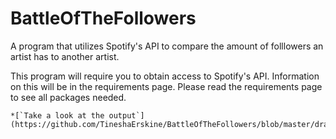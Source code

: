 # BattleOfTheFollowers
A program that utilizes Spotify's API to compare the amount of folllowers an artist has to another artist.

This program will require you to obtain access to Spotify's API. Information on this will be in the requirements page.
Please read the requirements page to see all packages needed.

    *[`Take a look at the output`](https://github.com/TineshaErskine/BattleOfTheFollowers/blob/master/drake_vs_rihanna.png)
